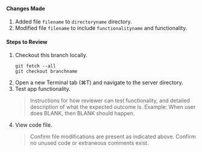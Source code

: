 #### Changes Made
1. Added file `filename` to `directoryname` directory.
1. Modified file `filename` to include `functionalityname` and functionality.
​
#### Steps to Review
1. Checkout this branch locally.
    ```
    git fetch --all
    git checkout branchname
    ```
2. Open a new Terminal tab (⌘T) and navigate to the server directory.
3. Test app functionality.
    > Instructions for how reviewer can test functionality, and detailed description of what the expected outcome is.
    > Example: When user does BLANK, then BLANK should happen.
4. View code file.
    > Confirm file modifications are present as indicated above.
    > Confirm no unused code or extraneous comments exist.
